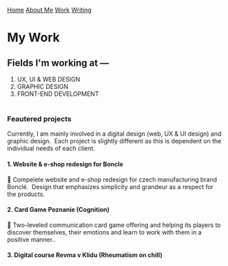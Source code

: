 [Home](index.md) [About Me](./about.md) [Work](./work/index.md) [Writing](./writing/index.md)

# My Work

## Fields I'm working at —

1. UX, UI & WEB DESIGN
2. GRAPHIC DESIGN
3. FRONT-END DEVELOPMENT 
<br></br>
### Feautered projects
Currently, I am mainly involved in a digital design (web, UX & UI design) and graphic design.  Each project is slightly different as this is dependent on the individual needs of each client.

#### 1. Website & e-shop redesign for Boncle
:full_moon_with_face:	Compelete website and e-shop redesign for czech manufacturing brand Bonclé.  Design that emphasizes simplicity and grandeur as a respect for the products.
#### 2. Card Game Poznanie (Cognition)
:full_moon_with_face:	Two-leveled communication card game offering and helping its players to discover themselves, their emotions and learn to work with them in a positive manner..
#### 3. Digital course Revma v Klidu (Rheumatism on chill)
